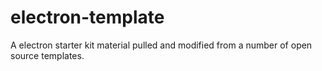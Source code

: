 # electron-template
A electron starter kit material pulled and modified from a number of open source templates.
